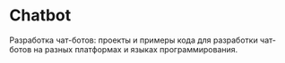 # Chatbot
Разработка чат-ботов: проекты и примеры кода для разработки чат-ботов на разных платформах и языках программирования.
